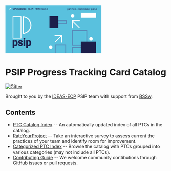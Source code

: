 
<img src="./assets/images/psip_logo.png" width="300">

# PSIP Progress Tracking Card Catalog

[![Gitter](https://badges.gitter.im/bssw-psip/community.svg)](https://gitter.im/bssw-psip/community?utm_source=badge&utm_medium=badge&utm_campaign=pr-badge)

Brought to you by the [IDEAS-ECP](https://ideas-productivity.org) PSIP team with support from [BSSw](https://bssw.io).

## Contents

- [PTC Catalog Index](catalog/README.html) -- An automatically updated index of all PTCs in the catalog.
- [RateYourProject](https://rateyourproject.org) -- Take an interactive survey to assess current the practices of your team and identify room for improvement.
- [Categorized PTC Index](pages/survey-ptcs.html) -- Browse the catalog with PTCs grouped into various categories (may not include all PTCs).
- [Contributing Guide](pages/CONTRIBUTING.html) -- We welcome community contibutions through GitHub issues or pull requests.

